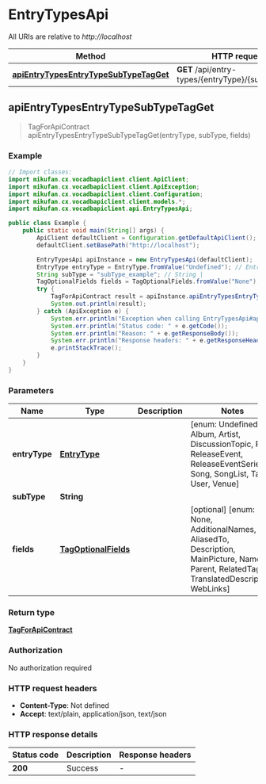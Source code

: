 # EntryTypesApi

All URIs are relative to *http://localhost*

| Method | HTTP request | Description |
|------------- | ------------- | -------------|
| [**apiEntryTypesEntryTypeSubTypeTagGet**](EntryTypesApi.md#apiEntryTypesEntryTypeSubTypeTagGet) | **GET** /api/entry-types/{entryType}/{subType}/tag |  |



## apiEntryTypesEntryTypeSubTypeTagGet

> TagForApiContract apiEntryTypesEntryTypeSubTypeTagGet(entryType, subType, fields)



### Example

```java
// Import classes:
import mikufan.cx.vocadbapiclient.client.ApiClient;
import mikufan.cx.vocadbapiclient.client.ApiException;
import mikufan.cx.vocadbapiclient.client.Configuration;
import mikufan.cx.vocadbapiclient.client.models.*;
import mikufan.cx.vocadbapiclient.api.EntryTypesApi;

public class Example {
    public static void main(String[] args) {
        ApiClient defaultClient = Configuration.getDefaultApiClient();
        defaultClient.setBasePath("http://localhost");

        EntryTypesApi apiInstance = new EntryTypesApi(defaultClient);
        EntryType entryType = EntryType.fromValue("Undefined"); // EntryType | 
        String subType = "subType_example"; // String | 
        TagOptionalFields fields = TagOptionalFields.fromValue("None"); // TagOptionalFields | 
        try {
            TagForApiContract result = apiInstance.apiEntryTypesEntryTypeSubTypeTagGet(entryType, subType, fields);
            System.out.println(result);
        } catch (ApiException e) {
            System.err.println("Exception when calling EntryTypesApi#apiEntryTypesEntryTypeSubTypeTagGet");
            System.err.println("Status code: " + e.getCode());
            System.err.println("Reason: " + e.getResponseBody());
            System.err.println("Response headers: " + e.getResponseHeaders());
            e.printStackTrace();
        }
    }
}
```

### Parameters


| Name | Type | Description  | Notes |
|------------- | ------------- | ------------- | -------------|
| **entryType** | [**EntryType**](.md)|  | [enum: Undefined, Album, Artist, DiscussionTopic, PV, ReleaseEvent, ReleaseEventSeries, Song, SongList, Tag, User, Venue] |
| **subType** | **String**|  | |
| **fields** | [**TagOptionalFields**](.md)|  | [optional] [enum: None, AdditionalNames, AliasedTo, Description, MainPicture, Names, Parent, RelatedTags, TranslatedDescription, WebLinks] |

### Return type

[**TagForApiContract**](TagForApiContract.md)

### Authorization

No authorization required

### HTTP request headers

- **Content-Type**: Not defined
- **Accept**: text/plain, application/json, text/json


### HTTP response details
| Status code | Description | Response headers |
|-------------|-------------|------------------|
| **200** | Success |  -  |
